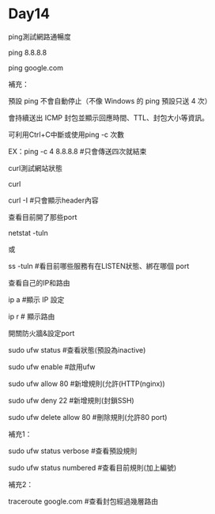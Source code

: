 # Day14

ping測試網路通暢度

ping 8.8.8.8

ping google.com

補充：

預設 ping 不會自動停止（不像 Windows 的 ping 預設只送 4 次）

會持續送出 ICMP 封包並顯示回應時間、TTL、封包大小等資訊。

可利用Ctrl+C中斷或使用ping -c 次數

EX：ping -c 4 8.8.8.8   #只會傳送四次就結束

curl測試網站狀態

curl

curl -I    #只會顯示header內容

查看目前開了那些port

netstat -tuln

或

ss -tuln   #看目前哪些服務有在LISTEN狀態、綁在哪個 port

查看自己的IP和路由

ip a    #顯示 IP 設定

ip r    # 顯示路由

開關防火牆&設定port

sudo ufw status   #查看狀態(預設為inactive)

sudo ufw enable   #啟用ufw

sudo ufw allow 80   #新增規則(允許(HTTP(nginx))

sudo ufw deny 22   #新增規則(封鎖SSH)

sudo ufw delete allow 80   #刪除規則(允許80 port)

補充1：

sudo ufw status verbose   #查看預設規則

sudo ufw status numbered   #查看目前規則(加上編號)

補充2：

traceroute google.com   #查看封包經過幾層路由

